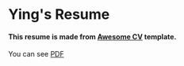 # Ying's Resume
#### This resume is made from [Awesome CV](https://github.com/posquit0/Awesome-CV) template.
You can see [PDF](https://github.com/LiaoYingNEU2016/latex-cv/raw/master/Ying_Liao.pdf)
